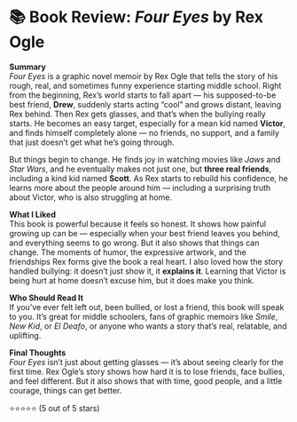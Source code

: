 # 📚 Book Review: *Four Eyes* by Rex Ogle

**Summary**  
*Four Eyes* is a graphic novel memoir by Rex Ogle that tells the story of his rough, real, and sometimes funny experience starting middle school. Right from the beginning, Rex’s world starts to fall apart — his supposed-to-be best friend, **Drew**, suddenly starts acting “cool” and grows distant, leaving Rex behind. Then Rex gets glasses, and that’s when the bullying really starts. He becomes an easy target, especially for a mean kid named **Victor**, and finds himself completely alone — no friends, no support, and a family that just doesn’t get what he’s going through.

But things begin to change. He finds joy in watching movies like *Jaws* and *Star Wars*, and he eventually makes not just one, but **three real friends**, including a kind kid named **Scott**. As Rex starts to rebuild his confidence, he learns more about the people around him — including a surprising truth about Victor, who is also struggling at home.

**What I Liked**  
This book is powerful because it feels so honest. It shows how painful growing up can be — especially when your best friend leaves you behind, and everything seems to go wrong. But it also shows that things can change. The moments of humor, the expressive artwork, and the friendships Rex forms give the book a real heart. I also loved how the story handled bullying: it doesn’t just show it, it **explains it**. Learning that Victor is being hurt at home doesn’t excuse him, but it does make you think.

**Who Should Read It**  
If you’ve ever felt left out, been bullied, or lost a friend, this book will speak to you. It’s great for middle schoolers, fans of graphic memoirs like *Smile*, *New Kid*, or *El Deafo*, or anyone who wants a story that’s real, relatable, and uplifting.

**Final Thoughts**  
*Four Eyes* isn’t just about getting glasses — it’s about seeing clearly for the first time. Rex Ogle’s story shows how hard it is to lose friends, face bullies, and feel different. But it also shows that with time, good people, and a little courage, things can get better.

⭐️⭐️⭐️⭐️⭐️ (5 out of 5 stars)
